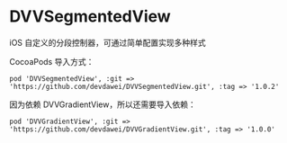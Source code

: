 # DVVSegmentedView
iOS 自定义的分段控制器，可通过简单配置实现多种样式

CocoaPods 导入方式：
```
pod 'DVVSegmentedView', :git => 'https://github.com/devdawei/DVVSegmentedView.git', :tag => '1.0.2'
```

因为依赖 DVVGradientView，所以还需要导入依赖：
```
pod 'DVVGradientView', :git => 'https://github.com/devdawei/DVVGradientView.git', :tag => '1.0.0'
```
